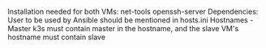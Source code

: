 Installation needed for both VMs: 
    net-tools
    openssh-server
Dependencies:
    User to be used by Ansible should be mentioned in hosts.ini
    Hostnames - Master k3s must contain master in the hostname, and the slave VM's hostname must contain slave

